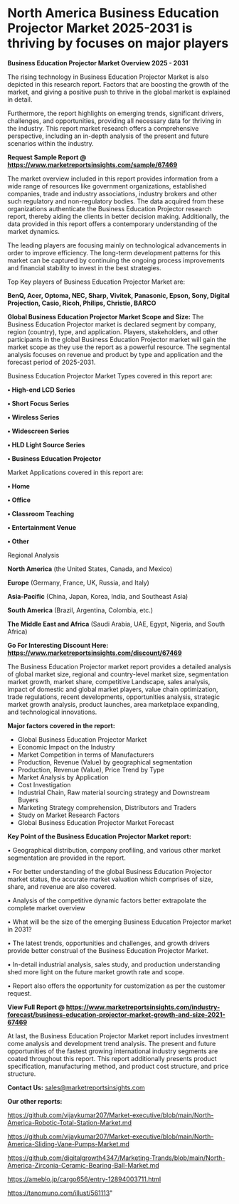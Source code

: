 # North America Business Education Projector Market 2025-2031 is thriving by focuses on major players

<Strong> Business Education Projector Market Overview 2025 - 2031</strong>

The rising technology in Business Education Projector Market is also depicted in this research report. Factors that are boosting the growth of the market, and giving a positive push to thrive in the global market is explained in detail.

Furthermore, the report highlights on emerging trends, significant drivers, challenges, and opportunities, providing all necessary data for thriving in the industry. This report market research offers a comprehensive perspective, including an in-depth analysis of the present and future scenarios within the industry.

<strong>Request Sample Report @ <a href=https://www.marketreportsinsights.com/sample/67469>https://www.marketreportsinsights.com/sample/67469</a></strong>

The market overview included in this report provides information from a wide range of resources like government organizations, established companies, trade and industry associations, industry brokers and other such regulatory and non-regulatory bodies. The data acquired from these organizations authenticate the Business Education Projector research report, thereby aiding the clients in better decision making. Additionally, the data provided in this report offers a contemporary understanding of the market dynamics.

The leading players are focusing mainly on technological advancements in order to improve efficiency. The long-term development patterns for this market can be captured by continuing the ongoing process improvements and financial stability to invest in the best strategies.

Top Key players of Business Education Projector Market are:

<strong>BenQ, Acer, Optoma, NEC, Sharp, Vivitek, Panasonic, Epson, Sony, Digital Projection, Casio, Ricoh, Philips, Christie, BARCO</strong>

<strong><b>Global Business Education Projector Market Scope and Size:</b></strong>
The Business Education Projector market is declared segment by company, region (country), type, and application. Players, stakeholders, and other participants in the global Business Education Projector market will gain the market scope as they use the report as a powerful resource. The segmental analysis focuses on revenue and product by type and application and the forecast period of 2025-2031.

Business Education Projector Market Types covered in this report are:

<strong>• High-end LCD Series

• Short Focus Series

• Wireless Series

• Widescreen Series

• HLD Light Source Series

• Business Education Projector</strong>

Market Applications covered in this report are:

<strong>• Home

• Office

• Classroom Teaching

• Entertainment Venue

• Other</strong> 

Regional Analysis

<strong>North America</strong> (the United States, Canada, and Mexico)

<strong>Europe</strong> (Germany, France, UK, Russia, and Italy)

<strong>Asia-Pacific</strong> (China, Japan, Korea, India, and Southeast Asia)

<strong>South America</strong> (Brazil, Argentina, Colombia, etc.)

<strong>The Middle East and Africa</strong> (Saudi Arabia, UAE, Egypt, Nigeria, and South Africa)

<strong>Go For Interesting Discount Here: <a href=https://www.marketreportsinsights.com/discount/67469>https://www.marketreportsinsights.com/discount/67469</a></strong>

The Business Education Projector market report provides a detailed analysis of global market size, regional and country-level market size, segmentation market growth, market share, competitive Landscape, sales analysis, impact of domestic and global market players, value chain optimization, trade regulations, recent developments, opportunities analysis, strategic market growth analysis, product launches, area marketplace expanding, and technological innovations.

<strong><b>Major factors covered in the report:</b></strong>
<ul>
  <li>Global Business Education Projector Market </li>
  <li>Economic Impact on the Industry</li>
  <li>Market Competition in terms of Manufacturers</li>
  <li>Production, Revenue (Value) by geographical segmentation</li>
  <li>Production, Revenue (Value), Price Trend by Type</li>
  <li>Market Analysis by Application</li>
  <li>Cost Investigation</li>
  <li>Industrial Chain, Raw material sourcing strategy and Downstream Buyers</li>
  <li>Marketing Strategy comprehension, Distributors and Traders</li>
  <li>Study on Market Research Factors</li>
  <li>Global Business Education Projector Market Forecast</li>
</ul>

<strong><b>Key Point of the Business Education Projector Market report:</b></strong>

• Geographical distribution, company profiling, and various other market segmentation are provided in the report.

• For better understanding of the global Business Education Projector market status, the accurate market valuation which comprises of size, share, and revenue are also covered.

• Analysis of the competitive dynamic factors better extrapolate the complete market overview

• What will be the size of the emerging Business Education Projector market in 2031?

• The latest trends, opportunities and challenges, and growth drivers provide better construal of the Business Education Projector Market.

• In-detail industrial analysis, sales study, and production understanding shed more light on the future market growth rate and scope.

• Report also offers the opportunity for customization as per the customer request.

<strong><b>View Full Report @ <a href=https://www.marketreportsinsights.com/industry-forecast/business-education-projector-market-growth-and-size-2021-67469>https://www.marketreportsinsights.com/industry-forecast/business-education-projector-market-growth-and-size-2021-67469</a></b></strong>


At last, the Business Education Projector Market report includes investment come analysis and development trend analysis. The present and future opportunities of the fastest growing international industry segments are coated throughout this report. This report additionally presents product specification, manufacturing method, and product cost structure, and price structure.

<strong>Contact Us:</strong>
sales@marketreportsinsights.com

<strong>Our other reports:</strong>

<a href=https://github.com/vijaykumar207/Market-executive/blob/main/North-America-Robotic-Total-Station-Market.md>https://github.com/vijaykumar207/Market-executive/blob/main/North-America-Robotic-Total-Station-Market.md</a>

<a href=https://github.com/vijaykumar207/Market-executive/blob/main/North-America-Sliding-Vane-Pumps-Market.md>https://github.com/vijaykumar207/Market-executive/blob/main/North-America-Sliding-Vane-Pumps-Market.md</a>

<a href=https://github.com/digitalgrowth4347/Marketing-Trands/blob/main/North-America-Zirconia-Ceramic-Bearing-Ball-Market.md>https://github.com/digitalgrowth4347/Marketing-Trands/blob/main/North-America-Zirconia-Ceramic-Bearing-Ball-Market.md</a>

<a href=https://ameblo.jp/cargo656/entry-12894003711.html>https://ameblo.jp/cargo656/entry-12894003711.html</a>

<a href=https://tanomuno.com/illust/561113>https://tanomuno.com/illust/561113</a>"
